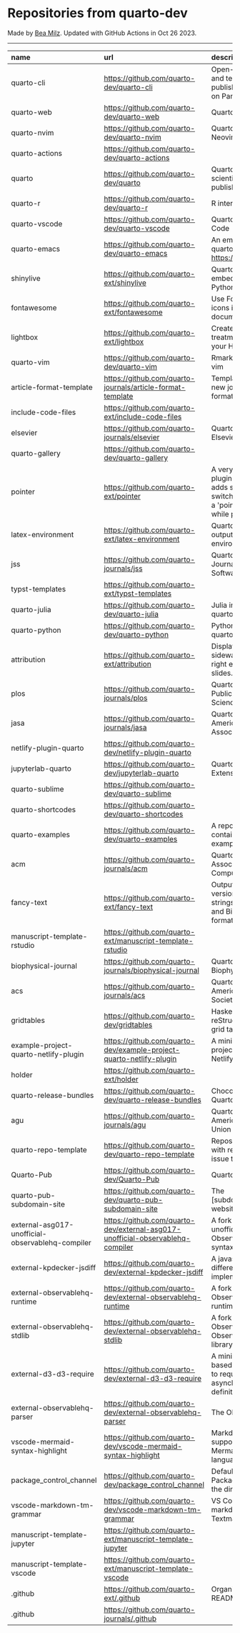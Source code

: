 # Repositories from quarto-dev
Made by [Bea Milz](https://twitter.com/beamilz).
Updated with GitHub Actions in Oct 26 2023.
<hr> 

|name                                             |url                                                                            |description                                                                                                                       | stars| forks| open_issues|
|:------------------------------------------------|:------------------------------------------------------------------------------|:---------------------------------------------------------------------------------------------------------------------------------|-----:|-----:|-----------:|
|quarto-cli                                       |https://github.com/quarto-dev/quarto-cli                                       |Open-source scientific and technical publishing system built on Pandoc.                                                           |  2637|   226|        1048|
|quarto-web                                       |https://github.com/quarto-dev/quarto-web                                       |Quarto website                                                                                                                    |   193|   540|          17|
|quarto-nvim                                      |https://github.com/quarto-dev/quarto-nvim                                      |Quarto mode for Neovim                                                                                                            |   164|     6|           7|
|quarto-actions                                   |https://github.com/quarto-dev/quarto-actions                                   |                                                                                                                                  |   156|    36|          28|
|quarto                                           |https://github.com/quarto-dev/quarto                                           |Quarto open-source scientific and technical publishing system                                                                     |   139|    14|         102|
|quarto-r                                         |https://github.com/quarto-dev/quarto-r                                         |R interface to quarto-cli                                                                                                         |   114|    16|          34|
|quarto-vscode                                    |https://github.com/quarto-dev/quarto-vscode                                    |Quarto extension for VS Code                                                                                                      |   110|    12|           0|
|quarto-emacs                                     |https://github.com/quarto-dev/quarto-emacs                                     |An emacs mode for quarto: https://quarto.org                                                                                      |   102|    10|           9|
|shinylive                                        |https://github.com/quarto-ext/shinylive                                        |Quarto extension to embed Shinylive for Python applications                                                                       |    97|     4|          13|
|fontawesome                                      |https://github.com/quarto-ext/fontawesome                                      |Use Font Awesome icons in HTML and PDF documents.                                                                                 |    68|     8|           7|
|lightbox                                         |https://github.com/quarto-ext/lightbox                                         |Create lightbox treatments for images in your HTML documents.                                                                     |    64|     4|           7|
|quarto-vim                                       |https://github.com/quarto-dev/quarto-vim                                       |Rmarkdown support for vim                                                                                                         |    54|    11|           4|
|article-format-template                          |https://github.com/quarto-journals/article-format-template                     |Template for creating a new journal article format for Quarto                                                                     |    43|     8|           8|
|include-code-files                               |https://github.com/quarto-ext/include-code-files                               |                                                                                                                                  |    32|     4|           7|
|elsevier                                         |https://github.com/quarto-journals/elsevier                                    |Quarto template for Elsevier Journals                                                                                             |    32|    11|           7|
|quarto-gallery                                   |https://github.com/quarto-dev/quarto-gallery                                   |                                                                                                                                  |    29|    19|           0|
|pointer                                          |https://github.com/quarto-ext/pointer                                          |A very simple RevealJS plugin extension that adds support for switching the cursor to a 'pointer' style element while presenting. |    21|     4|           1|
|latex-environment                                |https://github.com/quarto-ext/latex-environment                                |Quarto extension to output custom LaTeX environments.                                                                             |    19|     4|           7|
|jss                                              |https://github.com/quarto-journals/jss                                         |Quarto template for the Journal of Statistical Software                                                                           |    19|     4|           3|
|typst-templates                                  |https://github.com/quarto-ext/typst-templates                                  |                                                                                                                                  |    17|     0|           1|
|quarto-julia                                     |https://github.com/quarto-dev/quarto-julia                                     |Julia interface to quarto-cli                                                                                                     |    16|     0|           6|
|quarto-python                                    |https://github.com/quarto-dev/quarto-python                                    |Python interface to quarto-cli                                                                                                    |    13|     0|           1|
|attribution                                      |https://github.com/quarto-ext/attribution                                      |Display attribution text sideways along the right edge of Revealjs slides.                                                        |    12|     0|           3|
|plos                                             |https://github.com/quarto-journals/plos                                        |Quarto template for Public Library of Science                                                                                     |    12|     2|          10|
|jasa                                             |https://github.com/quarto-journals/jasa                                        |Quarto template for the American Statistical Association Journals                                                                 |    11|     8|           1|
|netlify-plugin-quarto                            |https://github.com/quarto-dev/netlify-plugin-quarto                            |                                                                                                                                  |    10|     1|           5|
|jupyterlab-quarto                                |https://github.com/quarto-dev/jupyterlab-quarto                                |Quarto JupyterLab Extension                                                                                                       |     9|     1|           0|
|quarto-sublime                                   |https://github.com/quarto-dev/quarto-sublime                                   |                                                                                                                                  |     9|     2|           2|
|quarto-shortcodes                                |https://github.com/quarto-dev/quarto-shortcodes                                |                                                                                                                                  |     8|     2|           2|
|quarto-examples                                  |https://github.com/quarto-dev/quarto-examples                                  |A repository of self-contained quarto examples                                                                                    |     7|     1|           1|
|acm                                              |https://github.com/quarto-journals/acm                                         |Quarto template for the Association of Computing Machinery                                                                        |     7|     8|          18|
|fancy-text                                       |https://github.com/quarto-ext/fancy-text                                       |Output nicely formatted versions of fancy strings such as LaTeX and BibTeX in multiple formats.                                   |     4|     1|           0|
|manuscript-template-rstudio                      |https://github.com/quarto-ext/manuscript-template-rstudio                      |                                                                                                                                  |     3|     5|           1|
|biophysical-journal                              |https://github.com/quarto-journals/biophysical-journal                         |Quarto template for Biophysical journal                                                                                           |     3|     1|           0|
|acs                                              |https://github.com/quarto-journals/acs                                         |Quarto template for the American Chemical Society                                                                                 |     3|     2|           1|
|gridtables                                       |https://github.com/quarto-dev/gridtables                                       |Haskell parser for reStructuredText-style grid tables.                                                                            |     2|     0|           5|
|example-project-quarto-netlify-plugin            |https://github.com/quarto-dev/example-project-quarto-netlify-plugin            |A minimal Quarto project using Quarto's Netlify plugin                                                                            |     2|     0|           0|
|holder                                           |https://github.com/quarto-ext/holder                                           |                                                                                                                                  |     2|     0|           0|
|quarto-release-bundles                           |https://github.com/quarto-dev/quarto-release-bundles                           |Chocolatey package for Quarto                                                                                                     |     1|     0|           2|
|agu                                              |https://github.com/quarto-journals/agu                                         |Quarto template for the American Geophysical Union                                                                                |     1|     0|           0|
|quarto-repo-template                             |https://github.com/quarto-dev/quarto-repo-template                             |Repository template with readme styling, issue templates, etc                                                                     |     0|     0|           0|
|Quarto-Pub                                       |https://github.com/quarto-dev/Quarto-Pub                                       |Quarto Pub                                                                                                                        |     0|     0|           2|
|quarto-pub-subdomain-site                        |https://github.com/quarto-dev/quarto-pub-subdomain-site                        |The [subdomain].quarto.pub website                                                                                                |     0|     0|           0|
|external-asg017-unofficial-observablehq-compiler |https://github.com/quarto-dev/external-asg017-unofficial-observablehq-compiler |A fork of @asg017's unofficial compiler for Observable notebook syntax                                                            |     0|     1|           0|
|external-kpdecker-jsdiff                         |https://github.com/quarto-dev/external-kpdecker-jsdiff                         |A javascript text differencing implementation.                                                                                    |     0|     0|           0|
|external-observablehq-runtime                    |https://github.com/quarto-dev/external-observablehq-runtime                    |A fork of the Observable dataflow runtime.                                                                                        |     0|     0|           0|
|external-observablehq-stdlib                     |https://github.com/quarto-dev/external-observablehq-stdlib                     |A fork of ObservableHQ's Observable standard library.                                                                             |     0|     0|           0|
|external-d3-d3-require                           |https://github.com/quarto-dev/external-d3-d3-require                           |A minimal, promise-based implementation to require asynchronous module definitions.                                               |     0|     0|           0|
|external-observablehq-parser                     |https://github.com/quarto-dev/external-observablehq-parser                     |The Observable parser.                                                                                                            |     0|     0|           0|
|vscode-mermaid-syntax-highlight                  |https://github.com/quarto-dev/vscode-mermaid-syntax-highlight                  |Markdown syntax support for the Mermaid charting language                                                                         |     0|     0|           0|
|package_control_channel                          |https://github.com/quarto-dev/package_control_channel                          |Default channel file for Package Control. Follow the directions at:                                                               |     0|     0|           0|
|vscode-markdown-tm-grammar                       |https://github.com/quarto-dev/vscode-markdown-tm-grammar                       |VS Code built-in markdown extension's Textmate grammar                                                                            |     0|     0|           0|
|manuscript-template-jupyter                      |https://github.com/quarto-ext/manuscript-template-jupyter                      |                                                                                                                                  |     0|     0|           0|
|manuscript-template-vscode                       |https://github.com/quarto-ext/manuscript-template-vscode                       |                                                                                                                                  |     0|     0|           0|
|.github                                          |https://github.com/quarto-ext/.github                                          |Organization profile README source                                                                                                |     0|     0|           0|
|.github                                          |https://github.com/quarto-journals/.github                                     |                                                                                                                                  |     0|     1|           1|
